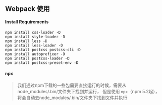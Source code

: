 ## Webpack 使用
#### Install Requirements
```shell 
npm install css-loader -D
npm install style-loader -D
npm install less -D
npm install less-loader -D
npm install postcss postcss-cli -D
npm install autoprefixer -D
npm install postcss-loader -D
npm install postcss-preset-env -D
```
#### npx
> 我们通过npm下载的一些包需要直接运行的时候，需要从node_modules/.bin/文件夹下找到并运行，
> 但是使用 `npx`（npm 5.2起），将会自动去node_modules/.bin/文件夹下找到文件并执行